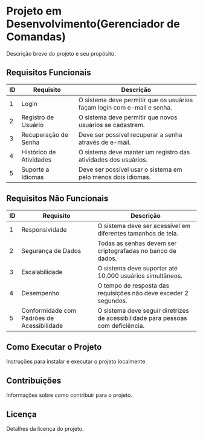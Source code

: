 # Projeto em Desenvolvimento(Gerenciador de Comandas)

Descrição breve do projeto e seu propósito.

## Requisitos Funcionais

| **ID** | **Requisito**           | **Descrição**                                                          |
|--------|-------------------------|------------------------------------------------------------------------|
| 1      | Login                   | O sistema deve permitir que os usuários façam login com e-mail e senha.|
| 2      | Registro de Usuário     | O sistema deve permitir que novos usuários se cadastrem.               |
| 3      | Recuperação de Senha    | Deve ser possível recuperar a senha através de e-mail.                 |
| 4      | Histórico de Atividades | O sistema deve manter um registro das atividades dos usuários.         |
| 5      | Suporte a Idiomas       | Deve ser possível usar o sistema em pelo menos dois idiomas.           |

## Requisitos Não Funcionais

| **ID** | **Requisito**                          | **Descrição**                                                        |
|--------|----------------------------------------|----------------------------------------------------------------------|
| 1      | Responsividade                         | O sistema deve ser acessível em diferentes tamanhos de tela.         |
| 2      | Segurança de Dados                     | Todas as senhas devem ser criptografadas no banco de dados.          |
| 3      | Escalabilidade                         | O sistema deve suportar até 10.000 usuários simultâneos.             |
| 4      | Desempenho                             | O tempo de resposta das requisições não deve exceder 2 segundos.     |
| 5      | Conformidade com Padrões de Acessibilidade | O sistema deve seguir diretrizes de acessibilidade para pessoas com deficiência. |

## Como Executar o Projeto

Instruções para instalar e executar o projeto localmente.

## Contribuições

Informações sobre como contribuir para o projeto.

## Licença

Detalhes da licença do projeto.
